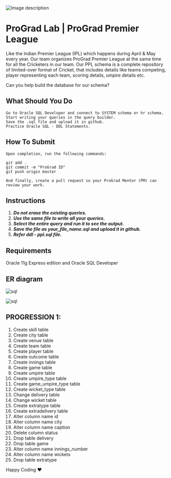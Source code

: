 ![Image description](https://i1.faceprep.in/ProGrad/face-logo-resized.png)

# ProGrad Lab | ProGrad Premier League

Like the Indian Premier League (IPL) which happens during April & May every year. Our team organizes ProGrad Premier League at the same time for all the Cricketers in our team. Our PPL schema is a complete repository of limited-over format of Cricket, that includes details like teams competing, player representing each team, scoring details, umpire details etc.

Can you help build the database for our schema?

## What Should You Do
```
Go to Oracle SQL Developer and connect to SYSTEM schema or hr schema.
Start writing your queries in the query builder.
Save the .sql file and upload it in github.
Practice Oracle SQL - DDL Statements.
```

## How To Submit
```
Upon completion, run the following commands:

git add .
git commit -m "ProGrad ID"
git push origin master

And finally, create a pull request so your ProGrad Mentor (PM) can review your work.
```

## Instructions

1. ***Do not erase the existing queries.***
2. ***Use the same file to write all your queries.***
3. ***Select the entire query and run it to see the output.***
4. ***Save the file as your_file_name.sql and upload it in github.***
5. ***Refer ddl - ppl.sql file.*** 

## Requirements
Oracle 11g Express edition and Oracle SQL Developer

## ER diagram

![sql](https://i1.faceprep.in/ProGrad/sql-ddl-lab2.png)

![sql](https://i1.faceprep.in/ProGrad/sql-ddl-lab1-instructions.png)


## PROGRESSION 1:

1. Create skill table
2. Create city table
3. Create venue table
4. Create team table
5. Create player table
6. Create outcome table
7. Create innings table
8. Create game table
9. Create umpire table
10. Create umpire_type table
11. Create game_umpire_type table
12. Create wicket_type table
13. Change delivery table
14. Change wicket table
15. Create extratype table
16. Create extradelivery table
17. Alter column name id
18. Alter column name city
19. Alter column name caption
20. Delete column status
21. Drop table delivery
22. Drop table game
23. Alter column name innings_number
24. Alter column name wickets
25. Drop table extratype


Happy Coding ❤️
